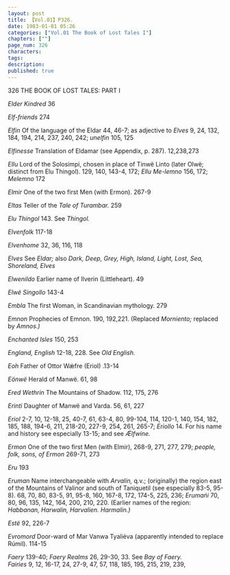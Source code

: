 ```yaml
---
layout: post
title: 【Vol.01】P326.
date: 1983-01-01 05:26
categories: ["Vol.01 The Book of Lost Tales I"]
chapters: [""]
page_num: 326
characters: 
tags: 
description: 
published: true
---
```


<p style="text-indent: 0;">
326      THE BOOK OF LOST TALES: PART I
</p>

<I>Elder Kindred  </I> 36

<I>Elf-friends  </I> 274

<I>Elfin   </I> Of the language of the Eldar 44, 46-7; as adjective to <I>Elves</I> 9, 24, 132, 184, 194, 214, 237, 240, 242; <I>unelfin</I> 105, 125

<I>Elfinesse   </I> Translation of Eldamar (see Appendix, p. 287). 12,238,273

<I>Ellu   </I> Lord of the Solosimpi, chosen in place of Tinwë Linto (later Olwë; distinct from Elu Thingol). 129, 140, 143-4, 172; <I>Ellu Me-lemno</I> 156, 172; <I>Melemno</I> 172

<I>Elmir  </I> One of the two first Men (with Ermon). 267-9

<I>Eltas  </I> Teller of the <I>Tale of Turambar.</I> 259

<I>Elu Thingol   </I> 143. See <I>Thingol.</I>

<I>Elvenfolk   </I> 117-18

<I>Elvenhome  </I> 32, 36, 116, 118

<I>Elves   </I> See <I>Eldar;</I> also <I>Dark, Deep, Grey, High, Island, Light, Lost, Sea, Shoreland, Elves</I>

<I>Elwenildo  </I> Earlier name of Ilverin (Littleheart). 49

<I>Elwë Singollo   </I> 143-4

<I>Embla  </I> The first Woman, in Scandinavian mythology. 279

<I>Emnon   </I> Prophecies of Emnon. 190, 192,221. (Replaced <I>Morniento;</I> replaced by <I>Amnos.)</I>

<I>Enchanted Isles   </I> 150, 253

<I>England, English   </I> 12-18, 228. See <I>Old English.</I>

<I>Eoh   </I> Father of Ottor Wǽfre (Eriol) .13-14

<I>Eönwë</I> Herald of Manwë. 61, 98

<I>Ered Wethrin   </I> The Mountains of Shadow. 112, 175, 276

<I>Erinti    </I> Daughter of Manwë and Varda. 56, 61, 227

<I>Eriol  </I> 2-7, 10, 12-18, 25, 40-7, 61, 63-4, 80, 99-104, 114, 120-1, 140, 154, 182, 185, 188, 194-6, 211, 218-20, 227-9, 254, 261, 265-7; <I>Eriollo</I> 14. For his name and history see especially 13-15; and see <I>Ǽlfwine.</I>

<I>Ermon   </I> One of the two first Men (with Elmir), 268-9, 271, 277, 279; <I>people, folk, sons, of Ermon</I> 269-71, 273

<I>Eru  </I> 193

<I>Eruman   </I> Name interchangeable with <I>Arvalin,</I> q.v.; (originally) the region east of the Mountains of Valinor and south of Taniquetil (see especially 83-5, 95-8). 68, 70, 80, 83-5, 91, 95-8, 160, 167-8, 172, 174-5, 225, 236; <I>Erumańi</I> 70, 80, 96, 135, 142, 164, 200, 210, 220. (Earlier names of the region: <I>Habbanan, Harwalin, Harvalien. Harmalin.)</I>

<I>Estë</I> 92, 226-7

<I>Evromord  </I> Door-ward of Mar Vanwa Tyaliéva (apparently intended to replace Rúmil). 114-15

<I>Faery   </I> 139-40; <I>Faery Realms</I> 26, 29-30, 33. See <I>Bay of Faery.<BR>Fairies  </I> 9, 12, 16-17, 24, 27-9, 47, 57, 118, 185, 195, 215, 219, 239,


